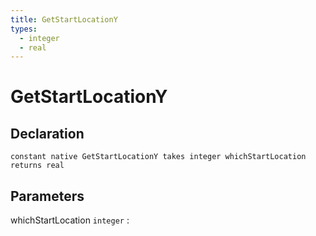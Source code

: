```yaml
---
title: GetStartLocationY
types:
  - integer
  - real
---
```


# GetStartLocationY

## Declaration

```jass
constant native GetStartLocationY takes integer whichStartLocation returns real
```

## Parameters
whichStartLocation `integer`
: 
